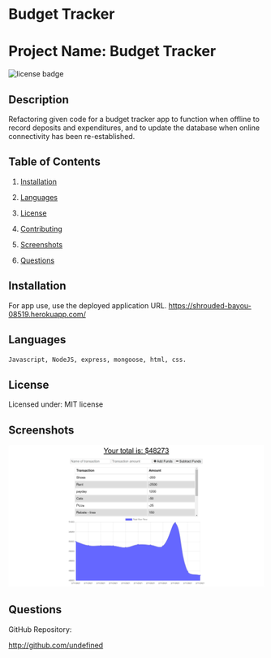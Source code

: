# Budget Tracker

# Project Name: Budget Tracker

![license badge](https://img.shields.io/static/v1?label=license&message=MIT&color=blue)

## Description

Refactoring given code for a budget tracker app to function when offline to record deposits and expenditures, and to update the database when online connectivity has been re-established.

## Table of Contents

1. [Installation](#installation)

2. [Languages](#languages)

3. [License](#license)

4. [Contributing](#contributing)

5. [Screenshots](#screenshots)

6. [Questions](#questions)

## Installation

For app use, use the deployed application URL.
https://shrouded-bayou-08519.herokuapp.com/

## Languages

`Javascript, NodeJS, express, mongoose, html, css.`

## License

Licensed under: MIT license

## Screenshots

<img src= "./images/Screen_01_hw_18.png">

## Questions

GitHub Repository:

http://github.com/undefined

